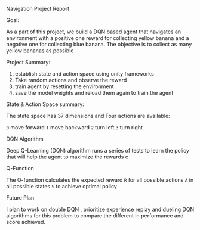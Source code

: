 Navigation Project Report


Goal:

As a part of this project, we build a DQN based agent that navigates an environment with a positive one reward for collecting yellow banana and a negative one for collecting blue banana. The objective is to collect as many yellow bananas as possible


Project Summary:

1. establish state and action space using unity frameworks 
2. Take random actions and observe the reward
3. train agent by resetting the environment
4. save the model weights and reload them again to train the agent


State & Action Space summary:

The state space has 37 dimensions and Four actions are available:

`0` move forward
`1` move backward
`2` turn left
`3` turn right

DQN Algorithm

Deep Q-Learning (DQN) algorithm runs a series of tests to learn the policy that will help the agent to maximize the rewards c


Q-Function

The Q-function calculates the expected reward `R` for all possible actions `A` in all possible states `S` to achieve optimal policy


Future Plan

I plan to work on double DQN , prioritize experience replay and dueling DQN algorithms for this problem to compare the different in performance and score achieved.
